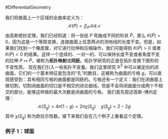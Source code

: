 #DifferentialGeometry 

我们将曲面上一个区域的全曲率定义为：
$$
\mathcal{K}(P) = \iint_{P} \mathcal{K}d \mathcal{A}
$$
由高斯绝妙定理，我们已经知道：将一张纸 $P$ 弯曲成不同的形状 $\tilde P$，那么 $K (\tilde P) = 0$，因为这是一个等距变换，连接曲面上任意两点的测地线的长度不变。但是，如果我们找到一个橡皮膜，对它进行拉伸和压缩操作，我们可能得到 $K (\tilde P) >0$ 或者 $K (\tilde P) <0$ 的结果。这样一个连续的、一对一的、可以保持长度不变或者角度不变的拉伸 $P \mapsto \tilde P$，被称为**拓扑映射**或**同胚**。拓扑学研究的正是在拓扑变换下图形的不变性质。
现在我们引入一些拓扑不变量。我们这里研究 $\mathbb{R}^{3}$ 中可以被定向的闭曲面，它们的一个基本特征是包含的“孔”的数目，这被称为曲面的亏格 $g$。可以直观感受到：具有相同亏格的曲面都是同胚的。亏格还有一个定义：我们在闭曲面上做切割，切割闭曲面的切口是不相交的闭合曲线，但是不会将闭曲面分成两个不相交的部分，能够这样做的最大次数是闭曲面的亏格。
我们首先叙述高斯-博内定理：
$$
\mathcal{K}(S_{g}) = 4 \pi (1-g) = 2 \pi \chi(S_{g}) \quad  \chi (S_{g}) = 2 - 2g
$$
其中 $\chi (S_{g})$ 称为欧拉示性数。接下来我们会在几个例子上看看这个定理。

### 例子 1：球面






